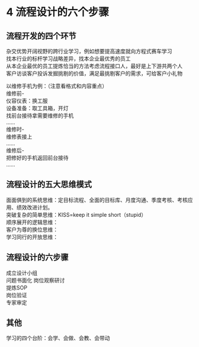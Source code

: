
# 4 流程设计的六个步骤 

## 流程开发的四个环节  

杂交优势开阔视野的跨行业学习，例如想要提高速度就向方程式赛车学习  
找本行业的标杆学习战略差异，找本企业最优秀的员工  
从本企业最优的员工提炼恰当的方法考虑流程接口人，最好是上下游共两个人    
客户访谈客户投诉发掘挑剔的价值，满足最挑剔客户的需求，可给客户小礼物  

以维修手机为例：（注意看格式和内容重点）  
维修前-  
仪容仪表：换工服   
设备准备：取工具箱，开灯  
找前台接待拿需要维修的手机  
……  
维修时-  
维修表接上  
……  
维修后-  
把修好的手机返回前台接待  
……  



## 流程设计的五大思维模式  

面面俱到的系统思维：定目标流程、全面的目标库、月度沟通、季度考核、考核应用、绩效改进计划。  
突破复杂的简单思维：KISS=keep it simple short（stupid）  
顺序展开的逻辑思维：  
客户为尊的换位思维：  
学习同行的开放思维：  

## 流程设计的六步骤  

成立设计小组  
问题书面化 
岗位观察研讨  
提炼SOP  
岗位验证  
专家审定  

## 其他

学习的四个台阶：会学、会做、会教、会带动

